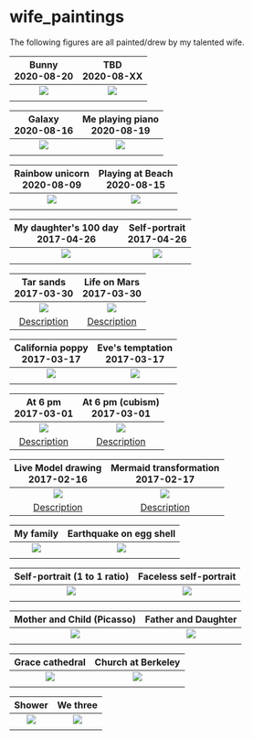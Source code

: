 # wife_paintings
The following figures are all painted/drew by my talented wife. 

Bunny <br>  2020-08-20           | TBD <br> 2020-08-XX
:-------------------------:|:-------------------------:
![](https://raw.githubusercontent.com/qingkaikong/wife_paintings/master/images/figure_25.jpg)  |  ![](https://raw.githubusercontent.com/qingkaikong/wife_paintings/master/images/figure_26.jpg)
| | 

Galaxy <br>  2020-08-16           | Me playing piano <br> 2020-08-19
:-------------------------:|:-------------------------:
![](https://raw.githubusercontent.com/qingkaikong/wife_paintings/master/images/figure_23.jpg)  |  ![](https://raw.githubusercontent.com/qingkaikong/wife_paintings/master/images/figure_24.jpg)
| | 

Rainbow unicorn <br>  2020-08-09           | Playing at Beach <br> 2020-08-15
:-------------------------:|:-------------------------:
![](https://raw.githubusercontent.com/qingkaikong/wife_paintings/master/images/figure_21.jpg)  |  ![](https://raw.githubusercontent.com/qingkaikong/wife_paintings/master/images/figure_22.jpg)
| | 

My daughter's 100 day <br>  2017-04-26           | Self-portrait <br> 2017-04-26
:-------------------------:|:-------------------------:
![](https://raw.githubusercontent.com/qingkaikong/wife_paintings/master/images/figure_19.jpg)  |  ![](https://raw.githubusercontent.com/qingkaikong/wife_paintings/master/images/figure_20.jpg)
| | 

Tar sands <br>  2017-03-30           | Life on Mars <br> 2017-03-30
:-------------------------:|:-------------------------:
![](https://raw.githubusercontent.com/qingkaikong/wife_paintings/master/images/figure_18.jpg)  |  ![](https://raw.githubusercontent.com/qingkaikong/wife_paintings/master/images/figure_17.jpg)
| [Description](http://qingkaikong.blogspot.com/2017/04/wifes-painting-tar-sands-construction.html) | [Description](http://qingkaikong.blogspot.com/2017/04/wifes-painting-life-on-mars.html)

California poppy <br>  2017-03-17           | Eve's temptation <br> 2017-03-17
:-------------------------:|:-------------------------:
![](https://raw.githubusercontent.com/qingkaikong/wife_paintings/master/images/figure_16.jpg)  |  ![](https://raw.githubusercontent.com/qingkaikong/wife_paintings/master/images/figure_15.jpg)
| | 

At 6 pm <br>  2017-03-01           | At 6 pm (cubism) <br> 2017-03-01
:-------------------------:|:-------------------------:
![](https://raw.githubusercontent.com/qingkaikong/wife_paintings/master/images/figure_13.jpg)  |  ![](https://raw.githubusercontent.com/qingkaikong/wife_paintings/master/images/figure_14.jpg)
| [Description](http://qingkaikong.blogspot.com/2017/03/wifes-painting-tools-at-home.html) | [Description](http://qingkaikong.blogspot.com/2017/03/wifes-painting-tools-at-home.html)

Live Model drawing <br>  2017-02-16           | Mermaid transformation <br> 2017-02-17
:-------------------------:|:-------------------------:
![](https://raw.githubusercontent.com/qingkaikong/wife_paintings/master/images/figure_11.jpg)  |  ![](https://raw.githubusercontent.com/qingkaikong/wife_paintings/master/images/figure_12.jpg)
| [Description](http://qingkaikong.blogspot.com/2017/02/wife-painting-mermaid-transformation.html)| [Description](http://qingkaikong.blogspot.com/2017/02/wife-painting-mermaid-transformation.html)

My family           | Earthquake on egg shell
:-------------------------:|:-------------------------:
![](https://raw.githubusercontent.com/qingkaikong/wife_paintings/master/images/figure_10.jpg)  |  ![](https://raw.githubusercontent.com/qingkaikong/wife_paintings/master/images/figure_1.jpg)
| | 

Self-portrait (1 to 1 ratio)          | Faceless self-portrait
:-------------------------:|:-------------------------:
![](https://raw.githubusercontent.com/qingkaikong/wife_paintings/master/images/figure_9.jpg)  |  ![](https://raw.githubusercontent.com/qingkaikong/wife_paintings/master/images/figure_8.jpg)
| | 

Mother and Child (Picasso)          | Father and Daughter
:-------------------------:|:-------------------------:
![](https://raw.githubusercontent.com/qingkaikong/wife_paintings/master/images/figure_6.jpg)  |  ![](https://raw.githubusercontent.com/qingkaikong/wife_paintings/master/images/figure_7.jpg)
| | 

Grace cathedral          | Church at Berkeley
:-------------------------:|:-------------------------:
![](https://raw.githubusercontent.com/qingkaikong/wife_paintings/master/images/figure_5.jpg)  |  ![](https://raw.githubusercontent.com/qingkaikong/wife_paintings/master/images/figure_4.jpg)
| | 

Shower          | We three
:-------------------------:|:-------------------------:
![](https://raw.githubusercontent.com/qingkaikong/wife_paintings/master/images/figure_3.jpg)  |  ![](https://raw.githubusercontent.com/qingkaikong/wife_paintings/master/images/figure_2.jpg)
| | 

